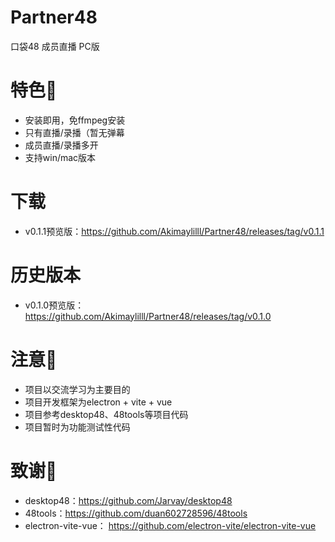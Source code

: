 # Partner48
口袋48 成员直播 PC版
# 特色🎯
- 安装即用，免ffmpeg安装
- 只有直播/录播（暂无弹幕
- 成员直播/录播多开
- 支持win/mac版本
# 下载
- v0.1.1预览版：https://github.com/Akimaylilll/Partner48/releases/tag/v0.1.1
# 历史版本
- v0.1.0预览版：https://github.com/Akimaylilll/Partner48/releases/tag/v0.1.0
# 注意🚨
- 项目以交流学习为主要目的
- 项目开发框架为electron + vite + vue
- 项目参考desktop48、48tools等项目代码
- 项目暂时为功能测试性代码
# 致谢🥳
- desktop48：https://github.com/Jarvay/desktop48
- 48tools：https://github.com/duan602728596/48tools
- electron-vite-vue：
https://github.com/electron-vite/electron-vite-vue